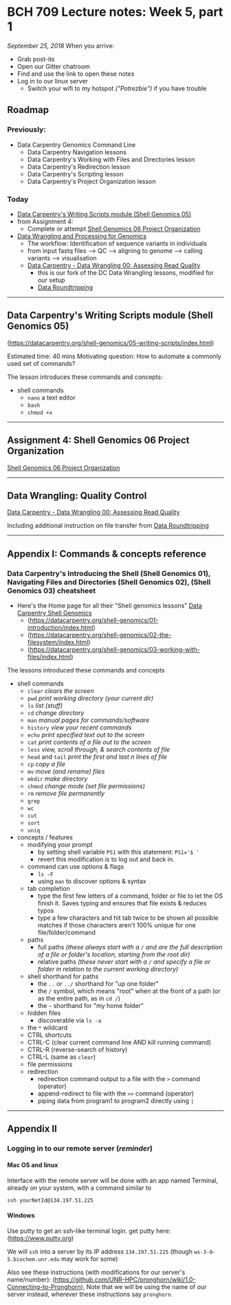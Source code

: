 # BCH 709 Lecture notes: Week 5, part 1

_September 25, 2018_
When you arrive:

- Grab post-its
- Open our Gitter chatroom
- Find and use the link to open these notes
- Log in to our linux server
   - Switch your wifi to my hotspot _("Potrezbie")_ if you have trouble

## Roadmap

### Previously:

- Data Carpentry Genomics Command Line
   - Data Carpentry Navigation lessons
   - Data Carpentry's Working with Files and Directories lesson
   - Data Carpentry's Redirection lesson
   - Data Carpentry's Scripting lesson
   - Data Carpentry's Project Organization lesson


### Today
- [Data Carpentry's Writing Scripts module (Shell Genomics 05)](https://datacarpentry.org/shell-genomics/05-writing-scripts/index.html)
- from Assignment 4:
   - Complete or attempt [Shell Genomics 06 Project Organization](https://datacarpentry.org/shell-genomics/06-organization/index.html)
- [Data Wrangling and Processing for Genomics](https://rltillett.github.io/wrangling-genomics/)
   - The workflow: Identification of sequence variants in individuals
   - from input fastq files --> QC --> aligning to genome --> calling variants --> visualisation
   - [Data Carpentry - Data Wrangling 00: Assessing Read Quality](https://rltillett.github.io/wrangling-genomics/00-quality-control/index.html)
      - this is our fork of the DC Data Wrangling lessons, modified for our setup
      - [Data Roundtripping](https://rltillett.github.io/cloud-genomics/04-data-roundtripping/index.html)

---

## Data Carpentry's Writing Scripts module (Shell Genomics 05)

(https://datacarpentry.org/shell-genomics/05-writing-scripts/index.html)

Estimated time: 40 mins
Motivating question: How to automate a commonly used set of commands?

The lesson introduces these commands and concepts:

- shell commands
   - `nano` a text editor
   - `bash`
   - `chmod +x`

---

## Assignment 4: Shell Genomics 06 Project Organization

[Shell Genomics 06 Project Organization](https://datacarpentry.org/shell-genomics/06-organization/index.html)

---

## Data Wrangling: Quality Control

[Data Carpentry - Data Wrangling 00: Assessing Read Quality](https://rltillett.github.io/wrangling-genomics/00-quality-control/index.html)

Including additional instruction on file transfer from [Data Roundtripping](https://rltillett.github.io/cloud-genomics/04-data-roundtripping/index.html)

---

## Appendix I: Commands & concepts reference

### Data Carpentry's Introducing the Shell (Shell Genomics 01), Navigating Files and Directories (Shell Genomics 02), (Shell Genomics 03) cheatsheet

- Here's the Home page for all their "Shell genomics lessons" [Data Carpentry Shell Genomics](https://datacarpentry.org/shell-genomics/)
   - (https://datacarpentry.org/shell-genomics/01-introduction/index.html)
   - (https://datacarpentry.org/shell-genomics/02-the-filesystem/index.html)
   - (https://datacarpentry.org/shell-genomics/03-working-with-files/index.html)

The lessons introduced these commands and concepts

- shell commands
   - `clear` _clears the screen_
   - `pwd` _print working directory (your current dir)_
   - `ls` _list (stuff)_
   - `cd` _change directory_
   - `man` _manual pages for commands/software_
   - `history` _view your recent commands_
   - `echo` _print specified text out to the screen_
   - `cat` _print contents of a file out to the screen_
   - `less` _view, scroll through, & search contents of file_
   - `head` and `tail` _print the first and last n lines of file_
   - `cp` _copy a file_
   - `mv` _move (and rename) files_
   - `mkdir` _make directory_
   - `chmod` _change mode (set file permissions)_
   - `rm` _remove file permanently_
   - `grep`
   - `wc`
   - `cut`
   - `sort`
   - `uniq`
- concepts / features
   - modifying your prompt
      - by setting shell variable `PS1` with this statement: `PS1='$ '`
      - revert this modification is to log out and back in.
   - command can use options & flags
      - `ls -F`
      - using `man` to discover options & syntax
   - tab completion
      - type the first few letters of a command, folder or file to let the OS finish it. Saves typing and ensures that file exists & reduces typos
      - type a few characters and hit tab twice to be shown all possible matches if those characters aren't 100% unique for one file/folder/command
   - paths
      - full paths _(these always start with a `/` and are the full description of a file or folder's location, starting from the root dir)_
      - relative paths _(these never start with a `/` and specify a file or folder in relation to the current working directory)_
   - shell shorthand for paths
      - the `..` or `../` shorthand for "up one folder"
      - the `/` symbol, which means "root" when at the front of a path (or as the entire path, as in `cd /`)
      - the `~` shorthand for "my home folder"
   - hidden files
      - discoverable via `ls -a`
   - the `*` wildcard
   - CTRL shortcuts
   - CTRL-C (clear current command line AND kill running command)
   - CTRL-R (reverse-search of history)
   - CTRL-L (same as `clear`)
   - file permissions
   - redirection
      - redirection command output to a file with the `>` command (operator)
      - append-redirect to file with the `>>` command (operator)
      - piping data from program1 to program2 directly using `|`

---

## Appendix II

### Logging in to our remote server (*reminder*)

#### Mac OS and linux

Interface with the remote server will be done with an app named Terminal, already on your system, with a command similar to

`ssh yourNetId@134.197.51.225`

#### Windows

Use putty to get an ssh-like terminal login.
get putty here: (https://www.putty.org)

We will `ssh` into a server by its IP address `134.197.51.225` (though `ws-3-0-5.biochem.unr.edu` may work for some)

Also see these instructions (with modifications for our server's name/number):
 (https://github.com/UNR-HPC/pronghorn/wiki/1.0-Connecting-to-Pronghorn), Note that we will be using the name of our server instead, wherever these  instructions say `pronghorn`.

